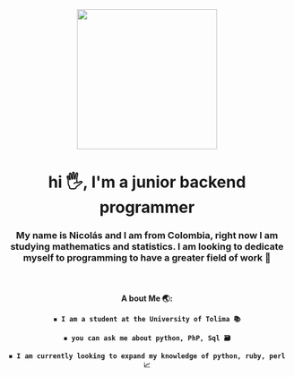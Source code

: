 
<div id="header" align="center">
    <img src="https://media.giphy.com/media/bGgsc5mWoryfgKBx1u/giphy.gif" width="250px">
    <h1 align="center"> hi 🖐️, I'm a junior backend programmer </h1>
    <h3 align="center"> 
    My name is Nicolás and I am from Colombia, right now I am studying mathematics and statistics.
     I am looking to dedicate myself to programming to have a greater field of work 🥀
    </h3>
    <br>
    <h4 align="center">
    A bout Me 🌏:

    ◾ I am a student at the University of Tolima 📚

    ◾ you can ask me about python, PhP, Sql 🗃️

    ◾ I am currently looking to expand my knowledge of python, ruby, perl 📈
</h4>
</div>
